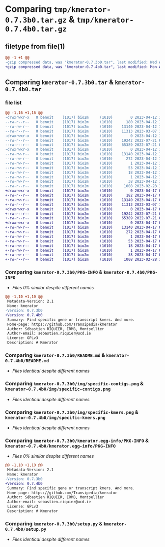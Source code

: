 # Comparing `tmp/kmerator-0.7.3b0.tar.gz` & `tmp/kmerator-0.7.4b0.tar.gz`

## filetype from file(1)

```diff
@@ -1 +1 @@
-gzip compressed data, was "kmerator-0.7.3b0.tar", last modified: Wed Apr 12 13:40:52 2023, max compression
+gzip compressed data, was "kmerator-0.7.4b0.tar", last modified: Mon Apr 17 07:39:42 2023, max compression
```

## Comparing `kmerator-0.7.3b0.tar` & `kmerator-0.7.4b0.tar`

### file list

```diff
@@ -1,16 +1,16 @@
-drwxrwxr-x   0 benoit    (1017) bio2m     (1010)        0 2023-04-12 13:40:52.350484 kmerator-0.7.3b0/
--rw-r--r--   0 benoit    (1017) bio2m     (1010)      180 2023-04-12 13:16:53.000000 kmerator-0.7.3b0/MANIFEST.in
--rw-rw-r--   0 benoit    (1017) bio2m     (1010)    13140 2023-04-12 13:40:52.347167 kmerator-0.7.3b0/PKG-INFO
--rw-r--r--   0 benoit    (1017) bio2m     (1010)    11313 2023-03-07 12:59:57.000000 kmerator-0.7.3b0/README.md
-drwxrwxr-x   0 benoit    (1017) bio2m     (1010)        0 2023-04-12 13:40:52.245235 kmerator-0.7.3b0/img/
--rw-r--r--   0 benoit    (1017) bio2m     (1010)    19242 2022-07-21 09:53:27.000000 kmerator-0.7.3b0/img/specific-contigs.png
--rw-r--r--   0 benoit    (1017) bio2m     (1010)    65389 2022-07-21 09:52:52.000000 kmerator-0.7.3b0/img/specific-kmers.png
-drwxrwxr-x   0 benoit    (1017) bio2m     (1010)        0 2023-04-12 13:40:52.330993 kmerator-0.7.3b0/kmerator.egg-info/
--rw-rw-r--   0 benoit    (1017) bio2m     (1010)    13140 2023-04-12 13:40:52.000000 kmerator-0.7.3b0/kmerator.egg-info/PKG-INFO
--rw-rw-r--   0 benoit    (1017) bio2m     (1010)      272 2023-04-12 13:40:52.000000 kmerator-0.7.3b0/kmerator.egg-info/SOURCES.txt
--rw-rw-r--   0 benoit    (1017) bio2m     (1010)        1 2023-04-12 13:40:52.000000 kmerator-0.7.3b0/kmerator.egg-info/dependency_links.txt
--rw-rw-r--   0 benoit    (1017) bio2m     (1010)       53 2023-04-12 13:40:52.000000 kmerator-0.7.3b0/kmerator.egg-info/entry_points.txt
--rw-rw-r--   0 benoit    (1017) bio2m     (1010)       18 2023-04-12 13:40:52.000000 kmerator-0.7.3b0/kmerator.egg-info/requires.txt
--rw-rw-r--   0 benoit    (1017) bio2m     (1010)        1 2023-04-12 13:40:52.000000 kmerator-0.7.3b0/kmerator.egg-info/top_level.txt
--rw-rw-r--   0 benoit    (1017) bio2m     (1010)       38 2023-04-12 13:40:52.353102 kmerator-0.7.3b0/setup.cfg
--rw-r--r--   0 benoit    (1017) bio2m     (1010)     1008 2023-02-28 16:14:06.000000 kmerator-0.7.3b0/setup.py
+drwxrwxr-x   0 benoit    (1017) bio2m     (1010)        0 2023-04-17 07:39:42.686406 kmerator-0.7.4b0/
+-rw-r--r--   0 benoit    (1017) bio2m     (1010)      182 2023-04-17 07:20:43.000000 kmerator-0.7.4b0/MANIFEST.in
+-rw-rw-r--   0 benoit    (1017) bio2m     (1010)    13140 2023-04-17 07:39:42.682873 kmerator-0.7.4b0/PKG-INFO
+-rw-r--r--   0 benoit    (1017) bio2m     (1010)    11313 2023-03-07 12:59:57.000000 kmerator-0.7.4b0/README.md
+drwxrwxr-x   0 benoit    (1017) bio2m     (1010)        0 2023-04-17 07:39:42.588153 kmerator-0.7.4b0/img/
+-rw-r--r--   0 benoit    (1017) bio2m     (1010)    19242 2022-07-21 09:53:27.000000 kmerator-0.7.4b0/img/specific-contigs.png
+-rw-r--r--   0 benoit    (1017) bio2m     (1010)    65389 2022-07-21 09:52:52.000000 kmerator-0.7.4b0/img/specific-kmers.png
+drwxrwxr-x   0 benoit    (1017) bio2m     (1010)        0 2023-04-17 07:39:42.668444 kmerator-0.7.4b0/kmerator.egg-info/
+-rw-rw-r--   0 benoit    (1017) bio2m     (1010)    13140 2023-04-17 07:39:42.000000 kmerator-0.7.4b0/kmerator.egg-info/PKG-INFO
+-rw-rw-r--   0 benoit    (1017) bio2m     (1010)      272 2023-04-17 07:39:42.000000 kmerator-0.7.4b0/kmerator.egg-info/SOURCES.txt
+-rw-rw-r--   0 benoit    (1017) bio2m     (1010)        1 2023-04-17 07:39:42.000000 kmerator-0.7.4b0/kmerator.egg-info/dependency_links.txt
+-rw-rw-r--   0 benoit    (1017) bio2m     (1010)       53 2023-04-17 07:39:42.000000 kmerator-0.7.4b0/kmerator.egg-info/entry_points.txt
+-rw-rw-r--   0 benoit    (1017) bio2m     (1010)       18 2023-04-17 07:39:42.000000 kmerator-0.7.4b0/kmerator.egg-info/requires.txt
+-rw-rw-r--   0 benoit    (1017) bio2m     (1010)        1 2023-04-17 07:39:42.000000 kmerator-0.7.4b0/kmerator.egg-info/top_level.txt
+-rw-rw-r--   0 benoit    (1017) bio2m     (1010)       38 2023-04-17 07:39:42.688722 kmerator-0.7.4b0/setup.cfg
+-rw-r--r--   0 benoit    (1017) bio2m     (1010)     1008 2023-02-28 16:14:06.000000 kmerator-0.7.4b0/setup.py
```

### Comparing `kmerator-0.7.3b0/PKG-INFO` & `kmerator-0.7.4b0/PKG-INFO`

 * *Files 0% similar despite different names*

```diff
@@ -1,10 +1,10 @@
 Metadata-Version: 2.1
 Name: kmerator
-Version: 0.7.3b0
+Version: 0.7.4b0
 Summary: Find specific gene or transcript kmers. And more.
 Home-page: https://github.com/Transipedia/kmerator
 Author: Sébastien RIQUIER, IRMB, Montpellier
 Author-email: sebastien.riquier@ucd.ie
 License: GPLv3
 Description: # Kmerator
```

### Comparing `kmerator-0.7.3b0/README.md` & `kmerator-0.7.4b0/README.md`

 * *Files identical despite different names*

### Comparing `kmerator-0.7.3b0/img/specific-contigs.png` & `kmerator-0.7.4b0/img/specific-contigs.png`

 * *Files identical despite different names*

### Comparing `kmerator-0.7.3b0/img/specific-kmers.png` & `kmerator-0.7.4b0/img/specific-kmers.png`

 * *Files identical despite different names*

### Comparing `kmerator-0.7.3b0/kmerator.egg-info/PKG-INFO` & `kmerator-0.7.4b0/kmerator.egg-info/PKG-INFO`

 * *Files 0% similar despite different names*

```diff
@@ -1,10 +1,10 @@
 Metadata-Version: 2.1
 Name: kmerator
-Version: 0.7.3b0
+Version: 0.7.4b0
 Summary: Find specific gene or transcript kmers. And more.
 Home-page: https://github.com/Transipedia/kmerator
 Author: Sébastien RIQUIER, IRMB, Montpellier
 Author-email: sebastien.riquier@ucd.ie
 License: GPLv3
 Description: # Kmerator
```

### Comparing `kmerator-0.7.3b0/setup.py` & `kmerator-0.7.4b0/setup.py`

 * *Files identical despite different names*

